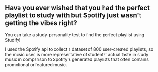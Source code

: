 ## Have you ever wished that you had the perfect playlist to study with but Spotify just wasn't getting the vibes right?
You can take a study-personality test to find the perfect playlist using Studify!

I used the Spotify api to collect a dataset of 800 user-created playlists, so the music used is more representative of students' actual taste in study music in comparison to Spotify's
generated playlists that often contains promotional or featured music. 

